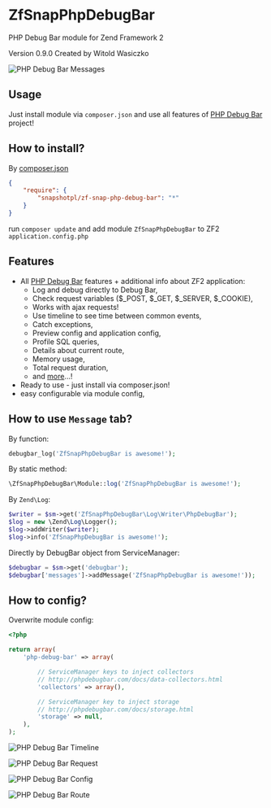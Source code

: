 ZfSnapPhpDebugBar
=================

PHP Debug Bar module for Zend Framework 2

Version 0.9.0 Created by Witold Wasiczko

![PHP Debug Bar Messages](http://www.psd2html.pl/public/ZfSnapPhpDebugBar/ZfSnapPhpDebugBar1.png)

Usage
-----
Just install module via `composer.json` and use all features of [PHP Debug Bar](http://phpdebugbar.com/) project!

How to install?
---------------
By [composer.json](https://getcomposer.org/)
```json
{
    "require": {
        "snapshotpl/zf-snap-php-debug-bar": "*"
    }
}
```

run `composer update` and add module `ZfSnapPhpDebugBar` to ZF2 `application.config.php`

Features
--------

* All [PHP Debug Bar](http://phpdebugbar.com/) features + additional info about ZF2 application:
  * Log and debug directly to Debug Bar,
  * Check request variables ($_POST, $_GET, $_SERVER, $_COOKIE),
  * Works with ajax requests!
  * Use timeline to see time between common events,
  * Catch exceptions,
  * Preview config and application config,
  * Profile SQL queries,
  * Details about current route,
  * Memory usage,
  * Total request duration,
  * and [more](http://phpdebugbar.com/)...!
* Ready to use - just install via composer.json!
* easy configurable via module config,

How to use `Message` tab?
-----------------------------

By function:

```php
debugbar_log('ZfSnapPhpDebugBar is awesome!');
```

By static method:

```php
\ZfSnapPhpDebugBar\Module::log('ZfSnapPhpDebugBar is awesome!');
```

By `Zend\Log`:

```php
$writer = $sm->get('ZfSnapPhpDebugBar\Log\Writer\PhpDebugBar');
$log = new \Zend\Log\Logger();
$log->addWriter($writer);
$log->info('ZfSnapPhpDebugBar is awesome!');
```

Directly by DebugBar object from ServiceManager:
```php
$debugbar = $sm->get('debugbar');
$debugbar['messages']->addMessage('ZfSnapPhpDebugBar is awesome!'));
```

How to config?
--------------
Overwrite module config:
```php
<?php

return array(
    'php-debug-bar' => array(

        // ServiceManager keys to inject collectors
        // http://phpdebugbar.com/docs/data-collectors.html
        'collectors' => array(),

        // ServiceManager key to inject storage
        // http://phpdebugbar.com/docs/storage.html
        'storage' => null,
    ),
);
```

![PHP Debug Bar Timeline](http://www.psd2html.pl/public/ZfSnapPhpDebugBar/ZfSnapPhpDebugBar2.png)

![PHP Debug Bar Request](http://www.psd2html.pl/public/ZfSnapPhpDebugBar/ZfSnapPhpDebugBar3.png)

![PHP Debug Bar Config](http://www.psd2html.pl/public/ZfSnapPhpDebugBar/ZfSnapPhpDebugBar4.png)

![PHP Debug Bar Route](http://www.psd2html.pl/public/ZfSnapPhpDebugBar/ZfSnapPhpDebugBar5.png)
